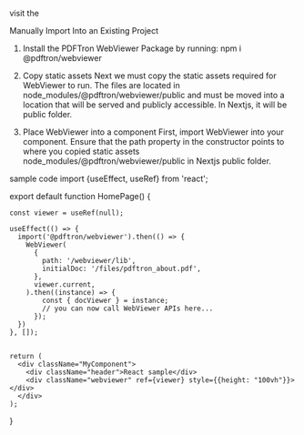 visit the 

Manually Import Into an Existing Project

1. Install the PDFTron WebViewer Package by running:
    npm i @pdftron/webviewer

2. Copy static assets
    Next we must copy the static assets required for WebViewer to run. The files are located in node_modules/@pdftron/webviewer/public and must be moved into a location that will be served and publicly accessible. In Nextjs, it will be public folder.

3. Place WebViewer into a component
    First, import WebViewer into your component. Ensure that the path property in the constructor points to where you copied static assets node_modules/@pdftron/webviewer/public in Nextjs public folder.



sample code
import {useEffect, useRef} from 'react';

export default function HomePage() {

    const viewer = useRef(null);

    useEffect(() => {
      import('@pdftron/webviewer').then(() => {
        WebViewer(
          {
            path: '/webviewer/lib',
            initialDoc: '/files/pdftron_about.pdf',
          },
          viewer.current,
        ).then((instance) => {
            const { docViewer } = instance;
            // you can now call WebViewer APIs here...
          });
      })
    }, []);


    return (
      <div className="MyComponent">
        <div className="header">React sample</div>
        <div className="webviewer" ref={viewer} style={{height: "100vh"}}></div>
      </div>
    );
  
}